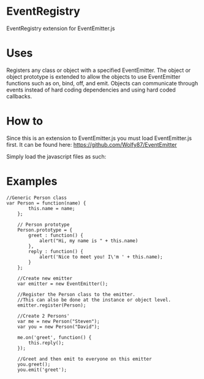EventRegistry
=============

EventRegistry extension for EventEmitter.js

Uses
====

Registers any class or object with a specified EventEmitter.  The object or object prototype is extended to allow the objects to use EventEmitter functions such as on, bind, off, and emit.  Objects can communicate through events instead of hard coding dependencies and using hard coded callbacks.

How to
======

Since this is an extension to EventEmitter.js you must load EventEmitter.js first.  It can be found here: https://github.com/Wolfy87/EventEmitter

Simply load the javascript files as such:

 <script type="text/javascript" src="EventEmitter.js"></script>
 <script type="text/javascript" src="EventRegistry.js"></script>

Examples
========

	//Generic Person class
	var Person = function(name) {
			this.name = name;
		};

		// Person prototype
		Person.prototype = {
			greet : function() {
				alert("Hi, my name is " + this.name)
			},
			reply : function() {
				alert('Nice to meet you! I\'m ' + this.name);
			}
		};

		//Create new emitter
		var emitter = new EventEmitter();

		//Register the Person class to the emitter.
		//This can also be done at the instance or object level.
		emitter.register(Person);

		//Create 2 Persons'
		var me = new Person("Steven");
		var you = new Person("David");

		me.on('greet', function() {
			this.reply();
		});

		//Greet and then emit to everyone on this emitter
		you.greet();
		you.emit('greet');